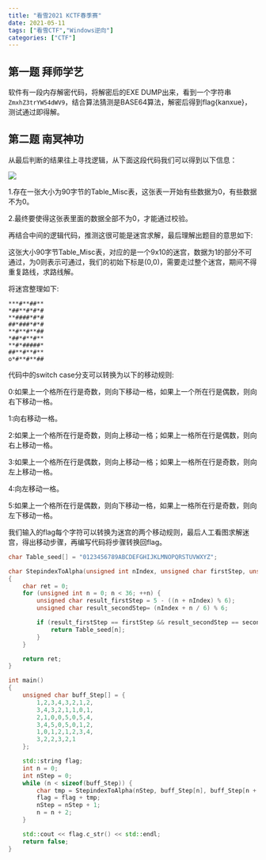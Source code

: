 ```yaml
---
title: "看雪2021 KCTF春季赛"
date: 2021-05-11
tags: ["看雪CTF","Windows逆向"]
categories: ["CTF"]
---
```


## 第一题 拜师学艺

软件有一段内存解密代码，将解密后的EXE DUMP出来，看到一个字符串`ZmxhZ3trYW54dWV9`，结合算法猜测是BASE64算法，解密后得到flag{kanxue}，测试通过即得解。

## 第二题 南冥神功

从最后判断的结果往上寻找逻辑，从下面这段代码我们可以得到以下信息：

![](/images/看雪2021KCTF春季赛/Table_Misc.png)

1.存在一张大小为90字节的Table_Misc表，这张表一开始有些数据为0，有些数据不为0。

2.最终要使得这张表里面的数据全部不为0，才能通过校验。



再结合中间的逻辑代码，推测这很可能是迷宫求解，最后理解出题目的意思如下:

这张大小90字节Table_Misc表，对应的是一个9x10的迷宫，数据为1的部分不可通过，为0则表示可通过，我们的初始下标是(0,0)，需要走过整个迷宫，期间不得重复路线，求路线解。

将迷宫整理如下:

```迷宫
***#**##**
*##**#*#*#
**####*#*#
##*###*#*#
**#**#**##
*##*#**#**
**#*#####*
##**#**#**
o*#**#**##
```

代码中的switch case分支可以转换为以下的移动规则:

0:如果上一个格所在行是奇数，则向下移动一格，如果上一个所在行是偶数，则向右下移动一格。

1:向右移动一格。

2:如果上一个格所在行是奇数，则向上移动一格；如果上一格所在行是偶数，则向右上移动一格。

3:如果上一个格所在行是偶数，则向上移动一格；如果上一格所在行是奇数，则向左上移动一格。

4:向左移动一格。

5:如果上一个格所在行是偶数，则向下移动一格，如果上一格所在行是奇数，则向左下移动一格。



我们输入的flag每个字符可以转换为迷宫的两个移动规则，最后人工看图求解迷宫，得出移动步骤，再编写代码将步骤转换回flag。

```c++
char Table_seed[] = "0123456789ABCDEFGHIJKLMNOPQRSTUVWXYZ";

char StepindexToAlpha(unsigned int nIndex, unsigned char firstStep, unsigned char secondStep)
{
	char ret = 0;
	for (unsigned int n = 0; n < 36; ++n) {
		unsigned char result_firstStep = 5 - ((n + nIndex) % 6);
		unsigned char result_secondStep= (nIndex + n / 6) % 6;

		if (result_firstStep == firstStep && result_secondStep == secondStep) {
			return Table_seed[n];
		}
	}

	return ret;
}

int main()
{
	unsigned char buff_Step[] = {
		1,2,3,4,3,2,1,2,
		3,4,3,2,1,1,0,1,
		2,1,0,0,5,0,5,4,
		3,4,5,0,5,0,1,2,
		1,0,1,2,1,2,3,4,
		3,2,2,3,2,1
	};

	std::string flag;
	int n = 0;
	int nStep = 0;
	while (n < sizeof(buff_Step)) {
		char tmp = StepindexToAlpha(nStep, buff_Step[n], buff_Step[n + 1]);
		flag = flag + tmp;
		nStep = nStep + 1;
		n = n + 2;
	}

	std::cout << flag.c_str() << std::endl;
	return false;
}
```

